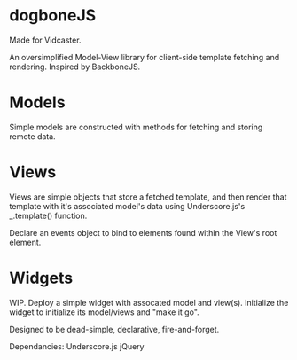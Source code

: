 dogboneJS
=========

Made for Vidcaster.

An oversimplified Model-View library for client-side template fetching and rendering. Inspired by BackboneJS.

# Models
Simple models are constructed with methods for fetching and storing remote data.

# Views
Views are simple objects that store a fetched template, and then render that template with it's associated model's data using Underscore.js's _.template() function.

Declare an events object to bind to elements found within the View's root element.

# Widgets
WIP. Deploy a simple widget with assocated model and view(s). Initialize the widget to initialize its model/views and "make it go".

Designed to be dead-simple, declarative, fire-and-forget.

Dependancies:
Underscore.js
jQuery